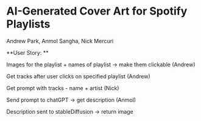 # AI-Generated Cover Art for Spotify Playlists

Andrew Park, Anmol Sangha, Nick Mercuri

**User Story: **

Images for the playlist + names of playlist → make them clickable (Andrew)

Get tracks after user clicks on specified playlist (Andrew)

Get prompt with tracks - name + artist (Nick)

Send prompt to chatGPT → get description (Anmol)

Description sent to stableDiffusion → return image 

